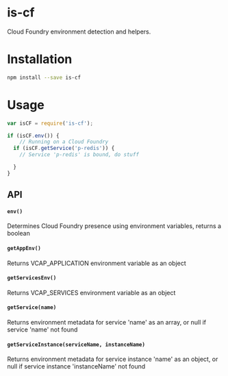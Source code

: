is-cf
=====

Cloud Foundry environment detection and helpers.


# Installation
```bash
npm install --save is-cf
```

# Usage
```javascript
var isCF = require('is-cf');

if (isCF.env()) {
	// Running on a Cloud Foundry
  if (isCF.getService('p-redis')) {
    // Service 'p-redis' is bound, do stuff

  }
}
```

## API

#### `env()`

Determines Cloud Foundry presence using environment variables, returns a boolean

#### `getAppEnv()`

Returns VCAP_APPLICATION environment variable as an object

#### `getServicesEnv()`

Returns VCAP_SERVICES environment variable as an object

#### `getService(name)`

Returns environment metadata for service 'name' as an array, or null if service 'name' not found

#### `getServiceInstance(serviceName, instanceName)`

Returns environment metadata for service instance 'name' as an object, or null if service instance 'instanceName' not found
